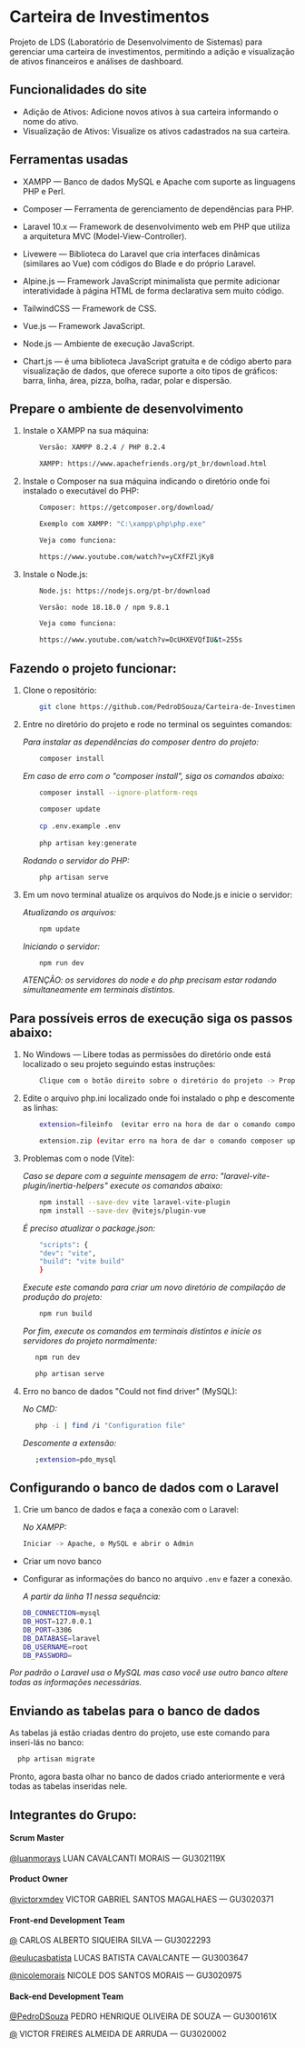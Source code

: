 # Carteira de Investimentos

Projeto de LDS (Laboratório de Desenvolvimento de Sistemas) para gerenciar uma carteira de investimentos, permitindo a adição e visualização de ativos financeiros e análises de dashboard.

## Funcionalidades do site

- Adição de Ativos: Adicione novos ativos à sua carteira informando o nome do ativo.
- Visualização de Ativos: Visualize os ativos cadastrados na sua carteira.

## Ferramentas usadas

- XAMPP — Banco de dados MySQL e Apache com suporte as linguagens PHP e Perl.

- Composer —  Ferramenta de gerenciamento de dependências para PHP. 

- Laravel 10.x — Framework de desenvolvimento web em PHP que utiliza a arquitetura MVC (Model-View-Controller).

- Livewere — Biblioteca do Laravel que cria interfaces dinâmicas (similares ao Vue) com códigos do Blade e do próprio Laravel.

- Alpine.js — Framework JavaScript minimalista que permite adicionar interatividade à página HTML de forma declarativa sem muito código.

- TailwindCSS — Framework de CSS.

- Vue.js — Framework JavaScript.

- Node.js — Ambiente de execução JavaScript.

- Chart.js — é uma biblioteca JavaScript gratuita e de código aberto para visualização de dados, que oferece suporte a oito tipos de gráficos: barra, linha, área, pizza, bolha, radar, polar e dispersão.  

## Prepare o ambiente de desenvolvimento

1. Instale o XAMPP na sua máquina:
    
    ```bash
        Versão: XAMPP 8.2.4 / PHP 8.2.4

        XAMPP: https://www.apachefriends.org/pt_br/download.html

    ```

2. Instale o Composer na sua máquina indicando o diretório onde foi instalado o executável do PHP:

    ```bash
        Composer: https://getcomposer.org/download/

        Exemplo com XAMPP: "C:\xampp\php\php.exe"

        Veja como funciona:

        https://www.youtube.com/watch?v=yCXfFZljKy8
    ```

2. Instale o Node.js:

    ```bash
        Node.js: https://nodejs.org/pt-br/download

        Versão: node 18.18.0 / npm 9.8.1

        Veja como funciona:

        https://www.youtube.com/watch?v=OcUHXEVQfIU&t=255s
    ```

## Fazendo o projeto funcionar:

1. Clone o repositório:

    ```bash
        git clone https://github.com/PedroDSouza/Carteira-de-Investimentos.git
    ```

2. Entre no diretório do projeto e rode no terminal os seguintes comandos:

    *Para instalar as dependências do composer dentro do projeto:*

    ```bash
        composer install
    ```
  
    
    *Em caso de erro com o "composer install", siga os comandos abaixo:*

    ```bash
        composer install --ignore-platform-reqs
        
        composer update
            
        cp .env.example .env
        
        php artisan key:generate
    ``` 

    *Rodando o servidor do PHP:*

    ```bash
        php artisan serve
    ``` 
   
3. Em um novo terminal atualize os arquivos do Node.js e inicie o servidor:

     *Atualizando os arquivos:*
     
    ```bash
        npm update
    ```

    *Iniciando o servidor:*

    ```bash
        npm run dev
    ```
        
    *ATENÇÃO: os servidores do node e do php precisam estar rodando simultaneamente em terminais distintos.*

## Para possíveis erros de execução siga os passos abaixo:

1. No Windows — Libere todas as permissões do diretório onde está localizado o seu projeto seguindo estas instruções:

    ```bash
        Clique com o botão direito sobre o diretório do projeto -> Propriedades -> Segurança -> Editar -> Permitir controle total -> Aplicar 
    ```

2. Edite o arquivo php.ini localizado onde foi instalado o php e descomente as linhas:
    ```bash
        extension=fileinfo  (evitar erro na hora de dar o comando composer update no terminal)

        extension.zip (evitar erro na hora de dar o comando composer update no terminal)
    ``` 

3. Problemas com o node (Vite):

    *Caso se depare com a seguinte mensagem de erro: 
    "laravel-vite-plugin/inertia-helpers" execute os comandos abaixo:*

    ```bash
        npm install --save-dev vite laravel-vite-plugin
        npm install --save-dev @vitejs/plugin-vue
    ```

   

    *É preciso atualizar o package.json:*

    ```bash
        "scripts": {
        "dev": "vite",
        "build": "vite build"
        }
    ```
    

    *Execute este comando para criar um novo diretório de compilação de produção do  projeto:*
    
    ```bash
        npm run build
    ```
    
    *Por fim, execute os comandos em terminais distintos e inicie os servidores do projeto normalmente:*
   
    ```bash
       npm run dev

       php artisan serve
    ```
       
4. Erro no banco de dados "Could not find driver" (MySQL):
    
    *No CMD:*

    ```bash
       php -i | find /i "Configuration file"
    ```
    
    *Descomente a extensão:* 

    ```bash
       ;extension=pdo_mysql
    ```

## Configurando o banco de dados com o Laravel

1. Crie um banco de dados e faça a conexão com o Laravel: 
    
    *No XAMPP:*
    ```bash
    Iniciar -> Apache, o MySQL e abrir o Admin
    ```
- Criar um novo banco
- Configurar as informações do banco no arquivo `.env` e fazer a conexão.

    *A partir da linha 11 nessa sequência:*
    ```bash
    DB_CONNECTION=mysql
    DB_HOST=127.0.0.1
    DB_PORT=3306
    DB_DATABASE=laravel 
    DB_USERNAME=root
    DB_PASSWORD= 
    ```

*Por padrão o Laravel usa o MySQL mas caso você use outro banco altere todas as informações necessárias.*

## Enviando as tabelas para o banco de dados

As tabelas já estão criadas dentro do projeto, use este comando para inseri-lás no banco:

```bash
  php artisan migrate
```

Pronto, agora basta olhar no banco de dados criado anteriormente e verá todas as tabelas inseridas nele.


## Integrantes do Grupo:

#### Scrum Master

[@luanmorays](https://github.com/luanmorays) LUAN CAVALCANTI MORAIS — GU302119X

#### Product Owner

[@victorxmdev](https://github.com/victorxmdev) VICTOR GABRIEL SANTOS MAGALHAES — GU3020371

#### Front-end Development Team 

[@]() CARLOS ALBERTO SIQUEIRA SILVA — GU3022293

[@eulucasbatista](https://github.com/eulucasbatista) LUCAS BATISTA CAVALCANTE — GU3003647

[@nicolemorais](https://github.com/nicolemorais) NICOLE DOS SANTOS MORAIS — GU3020975


#### Back-end Development Team

[@PedroDSouza](https://github.com/PedroDSouza) PEDRO HENRIQUE OLIVEIRA DE SOUZA — GU300161X

[@]() VICTOR FREIRES ALMEIDA DE ARRUDA — GU3020002


